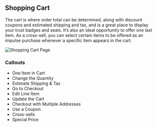 Shopping Cart
--

The cart is where order total can be determined, along with discount coupons and estimated shipping and tax, and is a great place to display your trust badges and seals. It’s also an ideal opportunity to offer one last item. As a cross-sell, you can select certain items to be offered as an impulse purchase whenever a specific item appears in the cart.
 
![Shopping Cart Page](https://docs.magento.com/m2/ce/user_guide/Resources/Images/storefront-cart-full_thumb_0_0.png)

### Callouts

* One Item in Cart
* Change the Quantity
* Estimate Shipping & Tax
* Go to Checkout
* Edit Line Item
* Update the Cart
* Checkout with Multiple Addresses
* Use a Coupon
* Cross-sells
* Special Price